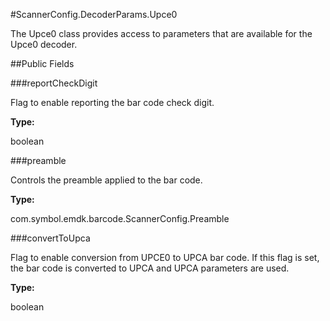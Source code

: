 #ScannerConfig.DecoderParams.Upce0

The Upce0 class provides access to parameters that are available for
 the Upce0 decoder.

##Public Fields

###reportCheckDigit

Flag to enable reporting the bar code check digit.

**Type:**

boolean

###preamble

Controls the preamble applied to the bar code.

**Type:**

com.symbol.emdk.barcode.ScannerConfig.Preamble

###convertToUpca

Flag to enable conversion from UPCE0 to UPCA bar code. If this
 flag is set, the bar code is converted to UPCA and UPCA
 parameters are used.

**Type:**

boolean


